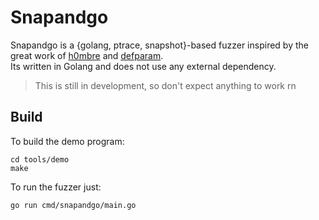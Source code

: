 # Snapandgo

Snapandgo is a {golang, ptrace, snapshot}-based fuzzer inspired by the great work of [h0mbre](https://github.com/h0mbre/Fuzzing/tree/master/Caveman4) and [defparam](https://github.com/defparam/Coldsnap).  
Its written in Golang and does not use any external dependency.

> This is still in development, so don't expect anything to work rn

## Build

To build the demo program:
```
cd tools/demo
make
```

To run the fuzzer just:
```
go run cmd/snapandgo/main.go
```

